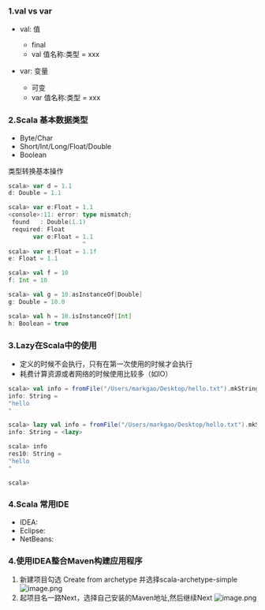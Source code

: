 ### 1.val vs var

- val: 值
    - final
    - val 值名称:类型 = xxx

- var: 变量
    - 可变
    - var 值名称:类型 = xxx
    
    
### 2.Scala 基本数据类型

- Byte/Char
- Short/Int/Long/Float/Double
- Boolean

类型转换基本操作
```scala
scala> var d = 1.1
d: Double = 1.1

scala> var e:Float = 1.1
<console>:11: error: type mismatch;
 found   : Double(1.1)
 required: Float
       var e:Float = 1.1
                     ^
scala> var e:Float = 1.1f
e: Float = 1.1

scala> val f = 10
f: Int = 10

scala> val g = 10.asInstanceOf[Double]
g: Double = 10.0

scala> val h = 10.isInstanceOf[Int]
h: Boolean = true

```

### 3.Lazy在Scala中的使用
- 定义的时候不会执行，只有在第一次使用的时候才会执行
- 耗费计算资源或者网络的时候使用比较多（如IO）

```scala
scala> val info = fromFile("/Users/markgao/Desktop/hello.txt").mkString
info: String =
"hello
"

scala> lazy val info = fromFile("/Users/markgao/Desktop/hello.txt").mkString
info: String = <lazy>

scala> info
res10: String =
"hello
"

scala>
```

### 4.Scala 常用IDE

- IDEA:
- Eclipse:
- NetBeans:

### 4.使用IDEA整合Maven构建应用程序

1. 新建项目勾选 Create from archetype 并选择scala-archetype-simple
![image.png](https://upload-images.jianshu.io/upload_images/7220971-658b8640fb489065.png?imageMogr2/auto-orient/strip%7CimageView2/2/w/1240)
1. 起项目名一路Next，选择自己安装的Maven地址,然后继续Next
![image.png](https://upload-images.jianshu.io/upload_images/7220971-0cdf36b97ce9372c.png?imageMogr2/auto-orient/strip%7CimageView2/2/w/1240)



